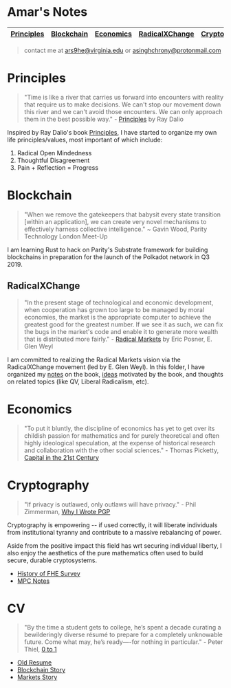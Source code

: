 # Amar's Notes

| [Principles](#Principles) | [Blockchain](#Blockchain) | [Economics](#Economics) | [RadicalXChange](#RadicalXChange) | [Cryptography](#Cryptography) | [CV](#cv) | [Website](https://about.me/amar-singh)
| ------------- | ------------- | ------------- | ------------- | ------------- | ------------- | ------------- |

> contact me at <ars9he@virginia.edu> or <asinghchrony@protonmail.com>

# Principles
> "Time is like a river that carries us forward into encounters with reality that require us to make decisions. We can't stop our movement down this river and we can't avoid those encounters. We can only approach them in the best possible way." - [Principles](https://www.principles.com/) by Ray Dalio

Inspired by Ray Dalio's book [Principles](https://www.principles.com/), I have started to organize my own life principles/values, most important of which include:
1. Radical Open Mindedness
2. Thoughtful Disagreement
3. Pain + Reflection = Progress

# Blockchain
> "When we remove the gatekeepers that babysit every state transition [within an application], we can create very novel mechanisms to effectively harness collective intelligence." ~ Gavin Wood, Parity Technology London Meet-Up

I am learning Rust to hack on Parity's Substrate framework for building blockchains in preparation for the launch of the Polkadot network in Q3 2019.

## RadicalXChange
> "In the present stage of technological and economic development, when cooperation has grown too large to be managed by moral economies, the market is the appropriate computer to achieve the greatest good for the greatest number. If we see it as such, we can fix the bugs in the market's code and enable it to generate more wealth that is distributed more fairly." - [Radical Markets](http://radicalmarkets.com/) by Eric Posner, E. Glen Weyl

I am committed to realizing the Radical Markets vision via the RadicalXChange movement (led by E. Glen Weyl). In this folder, I have organized my [notes](./Blockchain/RadicalXChange/RadicalMarkets.md) on the book, [ideas](./Blockchain/RadicalXChange/Ideas.md) motivated by the book, and thoughts on related topics (like QV, Liberal Radicalism, etc).

# Economics
> "To put it bluntly, the discipline of economics has yet to get over its childish passion for mathematics and for purely theoretical and often highly ideological speculation, at the expense of historical research and collaboration with the other social sciences." - Thomas Picketty, [Capital in the 21st Century](http://www.hup.harvard.edu/catalog.php?isbn=9780674979857)


# Cryptography
> "If privacy is outlawed, only outlaws will have privacy." - Phil Zimmerman, [Why I Wrote PGP](https://www.philzimmermann.com/EN/essays/WhyIWrotePGP.html)

Cryptography is empowering -- if used correctly, it will liberate individuals from institutional tyranny and contribute to a massive rebalancing of power. 

Aside from the positive impact this field has wrt securing individual liberty, I also enjoy the aesthetics of the pure mathematics often used to build secure, durable cryptosystems. 

* [History of FHE Survey](./Cryptography/ModernFHE.pdf)
* [MPC Notes](./Cryptography/mpc.md)

# CV
> "By the time a student gets to college, he’s spent a decade curating a bewilderingly diverse résumé to prepare for a completely unknowable future. Come what may, he’s ready—-for nothing in particular." - Peter Thiel, [0 to 1](http://zerotoonebook.com/)

* [Old Resume](./cv/old/Resume.pdf)
* [Blockchain Story](./cv/blockchain.md)
* [Markets Story](./cv/markets.md)
